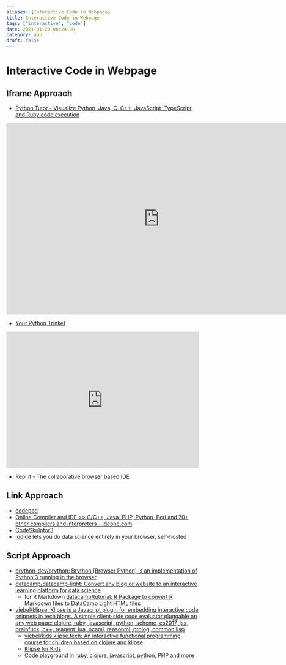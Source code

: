 ```yaml
---
aliases: [Interactive Code in Webpage]
title: Interactive Code in Webpage
tags: ["interactive", "code"]
date: 2021-01-20 06:24:36
category: app
draft: false
---
```


# Interactive Code in Webpage

## Iframe Approach

- [Python Tutor - Visualize Python, Java, C, C++, JavaScript, TypeScript, and Ruby code execution](https://pythontutor.com/)
<iframe width="800" height="500" frameborder="0" src="http://pythontutor.com/iframe-embed.html#code=def%20listSum%28numbers%29%3A%0A%20%20if%20not%20numbers%3A%0A%20%20%20%20return%200%0A%20%20else%3A%0A%20%20%20%20%28f,%20rest%29%20%3D%20numbers%0A%20%20%20%20return%20f%20%2B%20listSum%28rest%29%0A%0AmyList%20%3D%20%281,%20%282,%20%283,%20None%29%29%29%0Atotal%20%3D%20listSum%28myList%29&codeDivHeight=400&codeDivWidth=350&cumulative=false&curInstr=0&heapPrimitives=nevernest&origin=opt-frontend.js&py=3&rawInputLstJSON=%5B%5D&textReferences=false"> </iframe>

- [Your Python Trinket](https://trinket.io/python)
<iframe src="https://trinket.io/embed/python/3f5d48e981" width="100%" height="356" frameborder="0" marginwidth="0" marginheight="0" allowfullscreen></iframe>

- [Repl.it - The collaborative browser based IDE](https://repl.it/)

## Link Approach

- [codepad](http://codepad.org/)
- [Online Compiler and IDE >> C/C++, Java, PHP, Python, Perl and 70+ other compilers and interpreters - Ideone.com](https://www.ideone.com/)
- [CodeSkulptor3](https://py3.codeskulptor.org/)
- [Iodide](https://alpha.iodide.io/) lets you do data science entirely in your browser, self-hosted

## Script Approach

- [brython-dev/brython: Brython (Browser Python) is an implementation of Python 3 running in the browser](https://github.com/brython-dev/brython)
- [datacamp/datacamp-light: Convert any blog or website to an interactive learning platform for data science](https://github.com/datacamp/datacamp-light)
    - for R Markdown [datacamp/tutorial: R Package to convert R Markdown files to DataCamp Light HTML files](https://github.com/datacamp/tutorial)
- [viebel/klipse: Klipse is a Javacript plugin for embedding interactive code snippets in tech blogs. A simple client-side code evaluator pluggable on any web page: clojure, ruby, javascript, python, scheme, es2017, jsx, brainfuck, c++, reagent, lua, ocaml, reasonml, prolog, common lisp](https://github.com/viebel/klipse)
    - [viebel/kids.klipse.tech: An interactive functional programming course for children based on clojure and klipse](https://github.com/viebel/kids.klipse.tech)
    - [Klipse for Kids](http://kids.klipse.tech/)
    - [Code playground in ruby, clojure, javascript, python, PHP and more](https://blog.klipse.tech/klipse/2016/09/09/klipse-languages.html)
